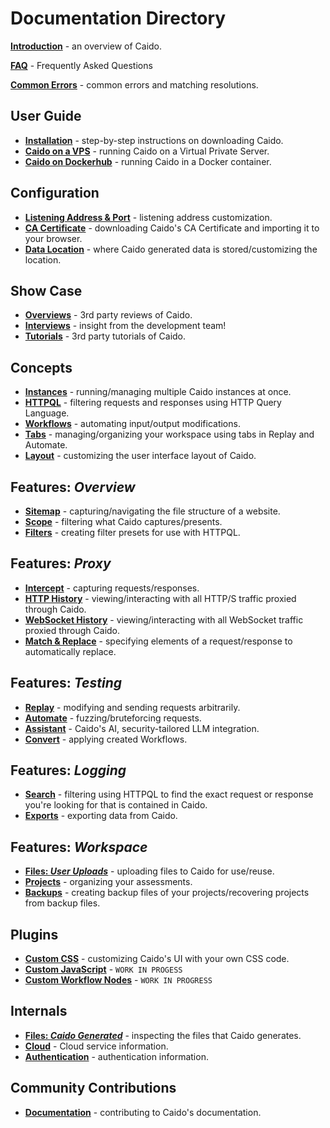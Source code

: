 # Documentation Directory

**[Introduction](/introduction.md)** - an overview of Caido.

**[FAQ](/faq.md)** - Frequently Asked Questions

**[Common Errors](/common_errors.md)** - common errors and matching resolutions.

## User Guide

- **[Installation](/user_guide/installation.md)** - step-by-step instructions on downloading Caido.
- **[Caido on a VPS](/user_guide/vps.md)** - running Caido on a Virtual Private Server.
- **[Caido on Dockerhub](/user_guide/docker.md)** - running Caido in a Docker container.

## Configuration

- **[Listening Address & Port](/configuration/listening_address.md)** - listening address customization.
- **[CA Certificate](/configuration/import_ca_certificate.md)** - downloading Caido's CA Certificate and importing it to your browser.
- **[Data Location](/configuration/data_location.md)** - where Caido generated data is stored/customizing the location.

## Show Case

- **[Overviews](/show_case/overviews.md)** - 3rd party reviews of Caido.
- **[Interviews](/show_case/interviews.md)** - insight from the development team!
- **[Tutorials](/show_case/tutorials.md)** - 3rd party tutorials of Caido.

## Concepts

- **[Instances](/concepts/instances.md)** - running/managing multiple Caido instances at once.
- **[HTTPQL](/concepts/httpql.md)** - filtering requests and responses using HTTP Query Language.
- **[Workflows](/concepts/workflows.md)** - automating input/output modifications.
- **[Tabs](/concepts/tabs.md)** - managing/organizing your workspace using tabs in Replay and Automate.
- **[Layout](/concepts/layout.md)** - customizing the user interface layout of Caido.

## Features: _Overview_

- **[Sitemap](/features/overview/sitemap.md)** - capturing/navigating the file structure of a website.
- **[Scope](/features/overview/scope.md)** - filtering what Caido captures/presents.
- **[Filters](/features/overview/filters.md)** - creating filter presets for use with HTTPQL.

## Features: _Proxy_

- **[Intercept](/features/proxy/intercept.md)** - capturing requests/responses.
- **[HTTP History](/features/proxy/http_history.md)** - viewing/interacting with all HTTP/S traffic proxied through Caido.
- **[WebSocket History](/features/proxy/ws_history.md)** - viewing/interacting with all WebSocket traffic proxied through Caido.
- **[Match & Replace](/features/proxy/match_replace.md)** - specifying elements of a request/response to automatically replace.

## Features: _Testing_

- **[Replay](/features/testing/replay.md)** - modifying and sending requests arbitrarily.
- **[Automate](/features/testing/automate.md)** - fuzzing/bruteforcing requests.
- **[Assistant](/features/testing/assistant.md)** - Caido's AI, security-tailored LLM integration.
- **[Convert](/features/testing/workflows/convert.md)** - applying created Workflows.

## Features: _Logging_

- **[Search](/features/logging/search.md)** - filtering using HTTPQL to find the exact request or response you're looking for that is contained in Caido.
- **[Exports](/features/logging/exports.md)** - exporting data from Caido.

## Features: _Workspace_

- **[Files: _User Uploads_](/features/workspace/files.md)** - uploading files to Caido for use/reuse.
- **[Projects](/features/workspace/projects.md)** - organizing your assessments.
- **[Backups](/features/workspace/backups.md)** - creating backup files of your projects/recovering projects from backup files.

## Plugins

- **[Custom CSS](/plugins/custom_css.md)** - customizing Caido's UI with your own CSS code.
- **[Custom JavaScript](/plugins/custom_js.md)** - `WORK IN PROGESS`
- **[Custom Workflow Nodes](/plugins/custom_workflow_nodes.md)** - `WORK IN PROGRESS`

## Internals

- **[Files: _Caido Generated_](/internals/files.md)** - inspecting the files that Caido generates.
- **[Cloud](/internals/cloud.md)** - Cloud service information.
- **[Authentication](/internals/authentication.md)** - authentication information.

## Community Contributions

- **[Documentation](/contributions/documentation.md)** - contributing to Caido's documentation.
